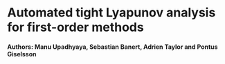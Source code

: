 # Automated tight Lyapunov analysis for first-order methods
#### Authors: Manu Upadhyaya, Sebastian Banert, Adrien Taylor and Pontus Giselsson
